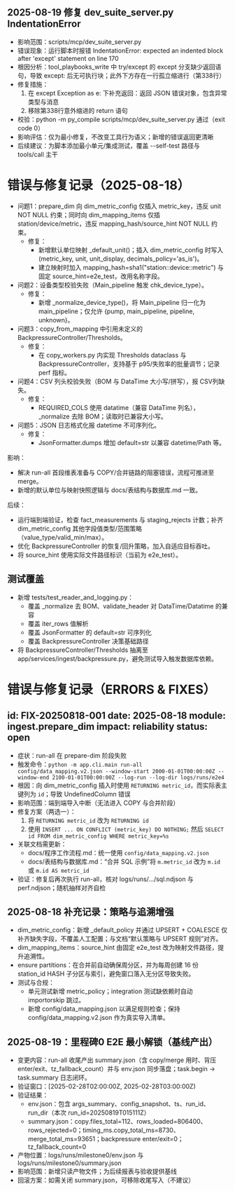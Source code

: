 ## 2025-08-19 修复 dev_suite_server.py IndentationError

- 影响范围：scripts/mcp/dev_suite_server.py
- 错误现象：运行脚本时报错 IndentationError: expected an indented block after 'except' statement on line 170
- 根因分析：tool_playbooks_write 中 try/except 的 except 分支缺少返回语句，导致 except: 后无可执行块；此外下方存在一行孤立缩进行（第338行）
- 修复措施：
  1. 在 except Exception as e: 下补充返回：返回 JSON 错误对象，包含异常类型与消息
  1. 移除第338行意外缩进的 return 语句
- 校验：python -m py_compile scripts/mcp/dev_suite_server.py 通过（exit code 0）
- 影响评估：仅为最小修复，不改变工具行为语义；新增的错误返回更清晰
- 后续建议：为脚本添加最小单元/集成测试，覆盖 --self-test 路径与 tools/call 主干

# 错误与修复记录（2025-08-18）

- 问题1：prepare_dim 向 dim_metric_config 仅插入 metric_key，违反 unit NOT NULL 约束；同时向 dim_mapping_items 仅插 station/device/metric，违反 mapping_hash/source_hint NOT NULL 约束。
  - 修复：
    - 新增默认单位映射 \_default_unit()；插入 dim_metric_config 时写入 (metric_key, unit, unit_display, decimals_policy='as_is')。
    - 建立映射时加入 mapping_hash=sha1("station::device::metric") 与固定 source_hint=e2e_test，改用名称字段。
- 问题2：设备类型校验失败（Main_pipeline 触发 chk_device_type）。
  - 修复：
    - 新增 \_normalize_device_type()，将 Main_pipeline 归一化为 main_pipeline；仅允许 {pump, main_pipeline, pipeline, unknown}。
- 问题3：copy_from_mapping 中引用未定义的 BackpressureController/Thresholds。
  - 修复：
    - 在 copy_workers.py 内实现 Thresholds dataclass 与 BackpressureController，支持基于 p95/失败率的批量调节；记录 perf 指标。
- 问题4：CSV 列头校验失败（BOM 与 DataTime 大小写/拼写），报 CSV列缺失。
  - 修复：
    - REQUIRED_COLS 使用 datatime（兼容 DataTime 列名），\_normalize 去除 BOM；读取时已兼容大小写。
- 问题5：JSON 日志格式化报 datetime 不可序列化。
  - 修复：
    - JsonFormatter.dumps 增加 default=str 以兼容 datetime/Path 等。

影响：

- 解决 run-all 首段维表准备与 COPY/合并链路的阻塞错误，流程可推进至 merge。
- 新增的默认单位与映射快照逻辑与 docs/表结构与数据库.md 一致。

后续：

- 运行端到端验证，检查 fact_measurements 与 staging_rejects 计数；补齐 dim_metric_config 其他字段值类型/范围策略（value_type/valid_min/max）。
- 优化 BackpressureController 的恢复/回升策略，加入自适应目标吞吐。
- 将 source_hint 使用实际文件路径标识（当前为 e2e_test）。

## 测试覆盖

- 新增 tests/test_reader_and_logging.py：
  - 覆盖 \_normalize 去 BOM、validate_header 对 DataTime/Datatime 的兼容
  - 覆盖 iter_rows 值解析
  - 覆盖 JsonFormatter 的 default=str 可序列化
  - 覆盖 BackpressureController 决策基础路径
- 将 BackpressureController/Thresholds 抽离至 app/services/ingest/backpressure.py，避免测试导入触发数据库依赖。

# 错误与修复记录（ERRORS & FIXES）

## id: FIX-20250818-001 date: 2025-08-18 module: ingest.prepare_dim impact: reliability status: open

- 症状：run-all 在 prepare-dim 阶段失败
- 触发命令：`python -m app.cli.main run-all config/data_mapping.v2.json --window-start 2000-01-01T00:00:00Z --window-end 2100-01-01T00:00:00Z --log-run --log-dir logs/runs/e2e4`
- 根因：向 dim_metric_config 插入时使用 `RETURNING metric_id`，而实际表主键列为 `id`；导致 UndefinedColumn 错误
- 影响范围：端到端导入中断（无法进入 COPY 与合并阶段）
- 修复方案（两选一）：
  1. 将 `RETURNING metric_id` 改为 `RETURNING id`
  1. 使用 `INSERT ... ON CONFLICT (metric_key) DO NOTHING;` 然后 `SELECT id FROM dim_metric_config WHERE metric_key=%s`
- 关联文档需更新：
  - docs/程序工作流程.md：统一使用 `config/data_mapping.v2.json`
  - docs/表结构与数据库.md：“合并 SQL 示例”将 `m.metric_id` 改为 `m.id` 或 `m.id AS metric_id`
- 验证：修复后再次执行 run-all，核对 logs/runs/.../sql.ndjson 与 perf.ndjson；随机抽样对齐自检

## 2025-08-18 补充记录：策略与追溯增强

- dim_metric_config：新增 \_default_policy 并通过 UPSERT + COALESCE 仅补齐缺失字段，不覆盖人工配置；与文档“默认策略与 UPSERT 规则”对齐。
- dim_mapping_items：source_hint 由固定 e2e_test 改为映射文件路径，提升追溯性。
- ensure partitions：在合并前自动确保周分区，并为每周创建 16 份 station_id HASH 子分区与索引，避免窗口落入无分区导致失败。
- 测试与合规：
  - 单元测试新增 metric_policy；integration 测试缺依赖时自动 importorskip 跳过。
  - 新增 config/data_mapping.json 以满足规则检查；保持 config/data_mapping.v2.json 作为真实导入清单。

## 2025-08-19：里程碑0 E2E 最小解锁（基线产出）

- 变更内容：run-all 收尾产出 summary.json（含 copy/merge 用时、背压 enter/exit、tz_fallback_count）并与 env.json 同步落盘；task.begin → task.summary 日志闭环。
- 验证窗口：\[2025-02-28T02:00:00Z, 2025-02-28T03:00:00Z)
- 验证结果：
  - env.json：包含 args_summary、config_snapshot、ts、run_id、run_dir（本次 run_id=20250819T015111Z）
  - summary.json：copy.files_total=112、rows_loaded=806400、rows_rejected=0；timing_ms.copy_total_ms=8730、merge_total_ms=93651；backpressure enter/exit=0；tz_fallback_count=0
- 产物位置：logs/runs/milestone0/env.json 与 logs/runs/milestone0/summary.json
- 影响范围：新增只读产物文件；为后续报表与验收提供基线
- 回滚方案：如需关闭 summary.json，可移除收尾写入（不建议）
